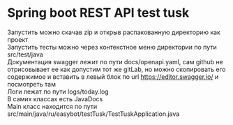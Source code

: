 # Spring boot REST API test tusk
Запустить можно скачав zip и открыв распакованную директорию как проект
<br>Запустить тесты можно через контекстное меню директории по пути src/test/java
<br>Документация swagger лежит по пути docs/openapi.yaml, сам github не отрисовывает ее как допустим тот же gitLab, но можно скопировать его содержимое и вставить в левый блок по url https://editor.swagger.io/ и посмотреть там
<br>Логи лежат по пути logs/today.log
<br>В самих классах есть JavaDocs
<br>Main класс находится по пути src/main/java/ru/easybot/testTusk/TestTuskApplication.java
